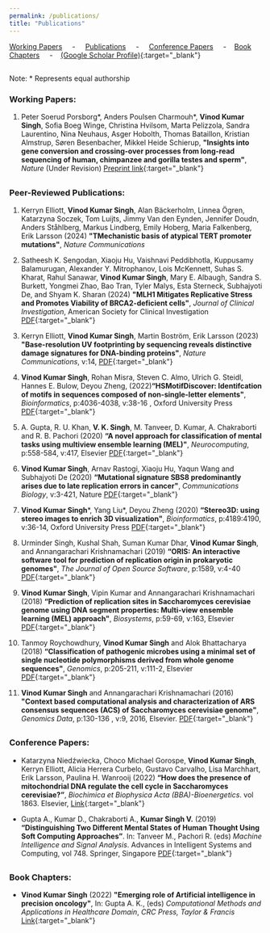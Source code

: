 ```yaml
---
permalink: /publications/
title: "Publications"
---
```


[Working Papers](#active) &nbsp; &nbsp; - &nbsp; &nbsp; [Publications](#pubs) &nbsp; &nbsp; - &nbsp; &nbsp; [Conference Papers](#ConfrePubs) &nbsp; &nbsp; - &nbsp; &nbsp;[Book Chapters](#bookchaps) &nbsp; &nbsp; - &nbsp; &nbsp;[(Google Scholar Profile)](https://scholar.google.co.in/citations?user=2482OI4AAAAJ&hl=en&authuser=1){:target="_blank"}

<h2 id="active">
</h2>


Note: \* Represents equal authorship

### Working Papers:
   
   1. Peter Soerud Porsborg\*, Anders Poulsen Charmouh\*, **Vinod Kumar Singh**, Sofia Boeg Winge, Christina Hvilsom, Marta Pelizzola, Sandra Laurentino, Nina Neuhaus, Asger Hobolth, Thomas Bataillon, Kristian Almstrup, Søren Besenbacher, Mikkel Heide Schierup, **"Insights into gene conversion and crossing-over processes from long-read sequencing of human, chimpanzee and gorilla testes and sperm"**,  *Nature* (Under Revision) [Preprint link](https://www.biorxiv.org/content/10.1101/2024.07.05.601967v1){:target="_blank"}



<h2 id="pubs">
</h2>

### Peer-Reviewed Publications:
   1. Kerryn Elliott, **Vinod Kumar Singh**, Alan Bäckerholm, Linnea Ögren, Katarzyna Soczek, Tom Luijts, Jimmy Van den Eynden, Jennifer Doudn, Anders Ståhlberg, Markus Lindberg, Emily Hoberg, Maria Falkenberg, Erik Larsson (2024) **"TMechanistic basis of atypical TERT promoter mutations"**, *Nature Communications*

   1. Satheesh K. Sengodan, Xiaoju Hu, Vaishnavi Peddibhotla, Kuppusamy Balamurugan, Alexander Y. Mitrophanov, Lois McKennett, Suhas S. Kharat, Rahul Sanawar, **Vinod Kumar Singh**, Mary E. Albaugh, Sandra S. Burkett, Yongmei Zhao, Bao Tran, Tyler Malys, Esta Sterneck, Subhajyoti De, and Shyam K. Sharan (2024) **"MLH1 Mitigates Replicative Stress and Promotes Viability of BRCA2-deficient cells"**, *Journal of Clinical Investigation*, American Society for Clinical Investigation [PDF](/files/JournalOfClinalInvestigation.pdf){:target="_blank"}


  1. Kerryn Elliott, **Vinod Kumar Singh**, Martin Boström, Erik Larsson (2023) **"Base-resolution UV footprinting by sequencing reveals distinctive damage signatures for DNA-binding proteins"**, *Nature Communications*, v:14, [PDF](/files/2023_UV_damagePatterns.pdf){:target="_blank"}

  1. **Vinod Kumar Singh**, Rohan Misra, Steven C. Almo, Ulrich G. Steidl, Hannes E. Bulow, Deyou Zheng, (2022)**“HSMotifDiscover: Identifcation of motifs in sequences composed of non-single-letter elements"**, *Bioinformatics*, p:4036-4038,  v:38-16 , Oxford University Press [PDF](/files/HSMotifDiscover_Full.pdf){:target="_blank"}
 
  1. A. Gupta, R. U. Khan, **V. K. Singh**, M. Tanveer, D. Kumar, A. Chakraborti and R. B. Pachori (2020) **“A novel approach for classification of mental tasks using multiview ensemble learning (MEL)"**, *Neurocomputing*, p:558-584, v:417, Elsevier [PDF](/files/Article7_NeuroComputing_MEL.pdf){:target="_blank"}

  1.	**Vinod Kumar Singh**, Arnav Rastogi, Xiaoju Hu, Yaqun Wang and Subhajyoti De (2020) **“Mutational signature SBS8 predominantly arises due to late replication errors in cancer"**, *Communications Biology*, v:3-421, Nature [PDF](/files/Article_6_CommunicationBiology_2020.pdf){:target="_blank"}

  1.	**Vinod Kumar Singh**\*, Yang Liu\*, Deyou Zheng (2020) **“Stereo3D: using stereo images to enrich 3D visualization"**, *Bioinformatics*, p:4189:4190, v:36-14, Oxford University Press [PDF](/files/Article_5_Bioinformatics2020.pdf){:target="_blank"}

  1.	Urminder Singh, Kushal Shah, Suman Kumar Dhar, **Vinod Kumar Singh**, and Annangarachari Krishnamachari (2019) **“ORIS: An interactive software tool for prediction of replication origin in prokaryotic genomes"**, *The Journal of Open Source Software*, p:1589,  v:4-40 [PDF](/files/Article4_JOSS_2019.pdf){:target="_blank"}

  1.	**Vinod Kumar Singh**, Vipin Kumar and Annangarachari Krishnamachari (2018) **“Prediction of replication sites in Saccharomyces cerevisiae genome using DNA segment properties: Multi-view ensemble learning (MEL) approach"**, *Biosystems*, p:59-69, v:163, Elsevier [PDF](/files/Article2_MEL.pdf){:target="_blank"}

  1.	Tanmoy Roychowdhury, **Vinod Kumar Singh** and Alok Bhattacharya (2018) **“Classification of pathogenic microbes using a minimal set of single nucleotide polymorphisms derived from whole genome sequences"**, *Genomics*, p:205-211, v:111-2, Elsevier [PDF](/files/Article_3_SNP_genomics.pdf){:target="_blank"}

  1.	**Vinod Kumar Singh** and Annangarachari Krishnamachari (2016) **"Context based computational analysis and characterization of ARS consensus sequences (ACS) of Saccharomyces cerevisiae genome"**, *Genomics Data*, p:130-136 , v:9, 2016, Elsevier. [PDF](/files/Article1_characterization.pdf){:target="_blank"}


<h2 id="ConfrePubs">
</h2>

### Conference Papers:

  * Katarzyna Niedźwiecka, Choco Michael Gorospe, **Vinod Kumar Singh**, Kerryn Elliott, Alicia Herrera Curbelo, Gustavo Carvalho, Lisa Marchhart, Erik Larsson, Paulina H. Wanrooij (2022) **“How does the presence of mitochondrial DNA regulate the cell cycle in Saccharomyces cerevisiae?”**, *Biochimica et Biophysica Acta (BBA)-Bioenergetics*. vol 1863. Elsevier, [Link](https://www.sciencedirect.com/science/article/pii/S000527282200367X?via%3Dihub){:target="_blank"}

  * Gupta A., Kumar D., Chakraborti A., **Kumar Singh V.** (2019) **“Distinguishing Two Different Mental States of Human Thought Using Soft Computing Approaches”**. In: Tanveer M., Pachori R. (eds) *Machine Intelligence and Signal Analysis*. Advances in Intelligent Systems and Computing, vol 748. Springer, Singapore [PDF](/files/Chapter1_Aks.pdf){:target="_blank"}

<h2 id="bookchaps">
</h2>

### Book Chapters:

  * **Vinod Kumar Singh** (2022) **"Emerging role of Artificial intelligence in precision oncology"**,  In: Gupta A. K., (eds) *Computational Methods and Applications in Healthcare Domain*, *CRC Press, Taylor & Francis* [Link](https://www.taylorfrancis.com/chapters/edit/10.1201/9781003368342-14/emerging-role-artificial-intelligence-precision-oncology-vinod-kumar-singh){:target="_blank"}

